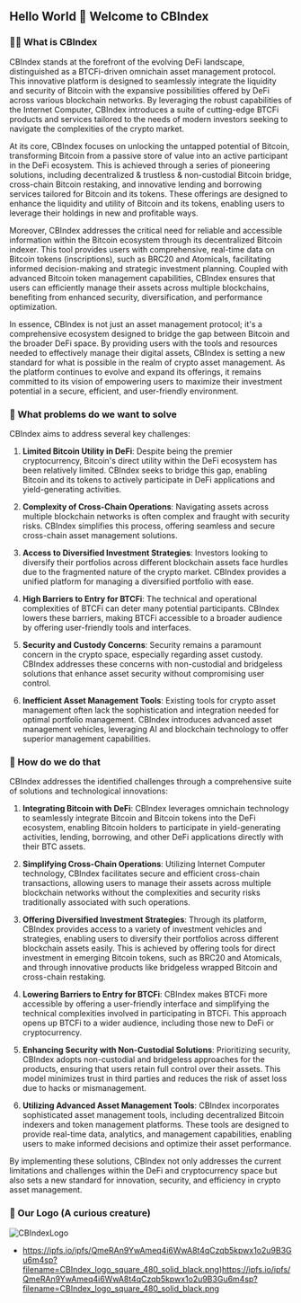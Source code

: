 ## Hello World 👋 Welcome to CBIndex

<!--

**Here are some ideas to get you started:**

🙋‍♀️ A short introduction - what is your organization all about?
🌈 Contribution guidelines - how can the community get involved?
👩‍💻 Useful resources - where can the community find your docs? Is there anything else the community should know?
🍿 Fun facts - what does your team eat for breakfast?
🧙 Remember, you can do mighty things with the power of [Markdown](https://docs.github.com/github/writing-on-github/getting-started-with-writing-and-formatting-on-github/basic-writing-and-formatting-syntax)
-->

### 🙋‍♀ What is CBIndex

CBIndex stands at the forefront of the evolving DeFi landscape, distinguished as a BTCFi-driven omnichain asset management protocol. This innovative platform is designed to seamlessly integrate the liquidity and security of Bitcoin with the expansive possibilities offered by DeFi across various blockchain networks. By leveraging the robust capabilities of the Internet Computer, CBIndex introduces a suite of cutting-edge BTCFi products and services tailored to the needs of modern investors seeking to navigate the complexities of the crypto market.

At its core, CBIndex focuses on unlocking the untapped potential of Bitcoin, transforming Bitcoin from a passive store of value into an active participant in the DeFi ecosystem. This is achieved through a series of pioneering solutions, including decentralized & trustless & non-custodial Bitcoin bridge, cross-chain Bitcoin restaking, and innovative lending and borrowing services tailored for Bitcoin and its tokens. These offerings are designed to enhance the liquidity and utility of Bitcoin and its tokens, enabling users to leverage their holdings in new and profitable ways.

Moreover, CBIndex addresses the critical need for reliable and accessible information within the Bitcoin ecosystem through its decentralized Bitcoin indexer. This tool provides users with comprehensive, real-time data on Bitcoin tokens (inscriptions), such as BRC20 and Atomicals, facilitating informed decision-making and strategic investment planning. Coupled with advanced Bitcoin token management capabilities, CBIndex ensures that users can efficiently manage their assets across multiple blockchains, benefiting from enhanced security, diversification, and performance optimization.

In essence, CBIndex is not just an asset management protocol; it's a comprehensive ecosystem designed to bridge the gap between Bitcoin and the broader DeFi space. By providing users with the tools and resources needed to effectively manage their digital assets, CBIndex is setting a new standard for what is possible in the realm of crypto asset management. As the platform continues to evolve and expand its offerings, it remains committed to its vision of empowering users to maximize their investment potential in a secure, efficient, and user-friendly environment.

### 🌈 What problems do we want to solve

CBIndex aims to address several key challenges:

1. **Limited Bitcoin Utility in DeFi**: Despite being the premier cryptocurrency, Bitcoin's direct utility within the DeFi ecosystem has been relatively limited. CBIndex seeks to bridge this gap, enabling Bitcoin and its tokens to actively participate in DeFi applications and yield-generating activities.

2. **Complexity of Cross-Chain Operations**: Navigating assets across multiple blockchain networks is often complex and fraught with security risks. CBIndex simplifies this process, offering seamless and secure cross-chain asset management solutions.

3. **Access to Diversified Investment Strategies**: Investors looking to diversify their portfolios across different blockchain assets face hurdles due to the fragmented nature of the crypto market. CBIndex provides a unified platform for managing a diversified portfolio with ease.

4. **High Barriers to Entry for BTCFi**: The technical and operational complexities of BTCFi can deter many potential participants. CBIndex lowers these barriers, making BTCFi accessible to a broader audience by offering user-friendly tools and interfaces.

5. **Security and Custody Concerns**: Security remains a paramount concern in the crypto space, especially regarding asset custody. CBIndex addresses these concerns with non-custodial and bridgeless solutions that enhance asset security without compromising user control.

6. **Inefficient Asset Management Tools**: Existing tools for crypto asset management often lack the sophistication and integration needed for optimal portfolio management. CBIndex introduces advanced asset management vehicles, leveraging AI and blockchain technology to offer superior management capabilities.

### 🧙 How do we do that

CBIndex addresses the identified challenges through a comprehensive suite of solutions and technological innovations:

1. **Integrating Bitcoin with DeFi**: CBIndex leverages omnichain technology to seamlessly integrate Bitcoin and Bitcoin tokens into the DeFi ecosystem, enabling Bitcoin holders to participate in yield-generating activities, lending, borrowing, and other DeFi applications directly with their BTC assets.

2. **Simplifying Cross-Chain Operations**: Utilizing Internet Computer technology, CBIndex facilitates secure and efficient cross-chain transactions, allowing users to manage their assets across multiple blockchain networks without the complexities and security risks traditionally associated with such operations.

3. **Offering Diversified Investment Strategies**: Through its platform, CBIndex provides access to a variety of investment vehicles and strategies, enabling users to diversify their portfolios across different blockchain assets easily. This is achieved by offering tools for direct investment in emerging Bitcoin tokens, such as BRC20 and Atomicals, and through innovative products like bridgeless wrapped Bitcoin and cross-chain restaking.

4. **Lowering Barriers to Entry for BTCFi**: CBIndex makes BTCFi more accessible by offering a user-friendly interface and simplifying the technical complexities involved in participating in BTCFi. This approach opens up BTCFi to a wider audience, including those new to DeFi or cryptocurrency.

5. **Enhancing Security with Non-Custodial Solutions**: Prioritizing security, CBIndex adopts non-custodial and bridgeless approaches for the products, ensuring that users retain full control over their assets. This model minimizes trust in third parties and reduces the risk of asset loss due to hacks or mismanagement.

6. **Utilizing Advanced Asset Management Tools**: CBIndex incorporates sophisticated asset management tools, including decentralized Bitcoin indexers and token management platforms. These tools are designed to provide real-time data, analytics, and management capabilities, enabling users to make informed decisions and optimize their asset performance.

By implementing these solutions, CBIndex not only addresses the current limitations and challenges within the DeFi and cryptocurrency space but also sets a new standard for innovation, security, and efficiency in crypto asset management.


### 🍿 Our Logo (A curious creature)

![CBIndexLogo](https://ipfs.io/ipfs/QmeRAn9YwAmeq4i6WwA8t4qCzqb5kpwx1o2u9B3Gu6m4sp?filename=CBIndex_logo_square_480_solid_black.png "CBIndex Logo")

- https://ipfs.io/ipfs/QmeRAn9YwAmeq4i6WwA8t4qCzqb5kpwx1o2u9B3Gu6m4sp?filename=CBIndex_logo_square_480_solid_black.png)https://ipfs.io/ipfs/QmeRAn9YwAmeq4i6WwA8t4qCzqb5kpwx1o2u9B3Gu6m4sp?filename=CBIndex_logo_square_480_solid_black.png

